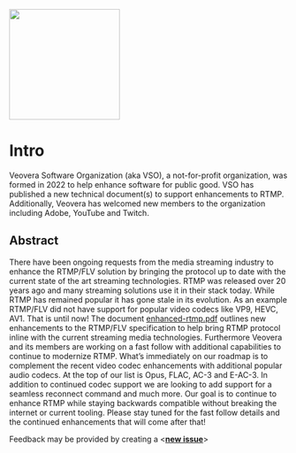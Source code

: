 <img src="https://github.com/veovera/enhanced-rtmp/blob/main/vso_logo.png" width="200">

# Intro
Veovera Software Organization (aka VSO), a not-for-profit organization, was formed in 2022 to help enhance software for public good. VSO has published a new technical document(s) to support enhancements to RTMP. Additionally, Veovera has welcomed new members to the organization including Adobe, YouTube and Twitch.


## Abstract
There have been ongoing requests from the media streaming industry to enhance the RTMP/FLV solution by bringing the protocol up to date with the current state of the art streaming technologies. RTMP was released over 20 years ago and many streaming solutions use it in their stack today. While RTMP has remained popular it has gone stale in its evolution. As an example RTMP/FLV did not have support for popular video codecs like VP9, HEVC, AV1. That is until now! The document [enhanced-rtmp.pdf](https://github.com/veovera/enhanced-rtmp/blob/main/enhanced-rtmp-v1.pdf) outlines new enhancements to the RTMP/FLV specification to help bring RTMP protocol inline with the current streaming media technologies. Furthermore Veovera and its members are working on a fast follow with additional capabilities to continue to modernize RTMP. What’s immediately on our roadmap is to complement the recent video codec enhancements with additional popular audio codecs. At the top of our list is Opus, FLAC, AC-3 and E-AC-3. In addition to continued codec support we are looking to add support for a seamless reconnect command and much more. Our goal is to continue to enhance RTMP while staying backwards compatible without breaking the internet or current tooling. Please stay tuned for the fast follow details and the continued enhancements that will come after that!

Feedback may be provided by creating a <**[new issue](https://github.com/veovera/enhanced-rtmp/issues)**>
